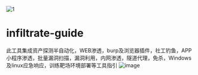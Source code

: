 ![1](https://user-images.githubusercontent.com/91373216/231625794-73bf6a81-a36d-4b8a-828d-18e43af0e0cc.jpg)

# infiltrate-guide
此工具集成资产探测半自动化，WEB渗透，burp及浏览器插件，社工钓鱼，APP小程序渗透，批量漏洞扫描，漏洞利用，内网渗透，隧道代理，免杀，Windows及linux应急响应，训练靶场环境部署等工具指引
![image](https://user-images.githubusercontent.com/91373216/231621137-ca7f6d82-cc65-43c6-b902-eedbc6055a3c.png)
